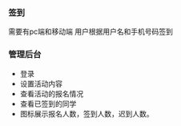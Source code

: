 ### 签到
需要有pc端和移动端
用户根据用户名和手机号码签到

### 管理后台
* 登录
* 设置活动内容
* 查看活动的报名情况
* 查看已签到的同学
* 图标展示报名人数，签到人数，迟到人数。
